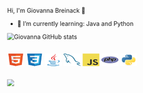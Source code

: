 Hi, I'm Giovanna Breinack 👋

- 🌱 I’m currently learning: Java and Python

![Giovanna GitHub stats](https://github-readme-stats.vercel.app/api?username=giovannabreinack&show_icons=true&theme=radical)

<div style="display: inline_block"><br>
  
  <img align="center" alt="Giovanna-HTML" height="30" width="40" src="https://raw.githubusercontent.com/devicons/devicon/master/icons/html5/html5-original.svg">
  <img align="center" alt="Giovanna-CSS" height="30" width="40" src="https://raw.githubusercontent.com/devicons/devicon/master/icons/css3/css3-original.svg">
  <img align="center" alt="Giovanna-Java" height="30" width="40" src="https://raw.githubusercontent.com/devicons/devicon/master/icons/java/java-original.svg">
  <img align="center" alt="Giovanna-Mysql" height="30" width="40" src="https://raw.githubusercontent.com/devicons/devicon/master/icons/mysql/mysql-original.svg">
  <img align="center" alt="Giovanna-JavaScript" height="30" width="40" src="https://raw.githubusercontent.com/devicons/devicon/master/icons/javascript/javascript-original.svg">
  <img align="center" alt="Giovanna-PHP" height="30" width="40" src="https://raw.githubusercontent.com/devicons/devicon/master/icons/php/php-original.svg">
    <img align="center" alt="Giovanna-Python" height="30" width="40" src="https://raw.githubusercontent.com/devicons/devicon/master/icons/python/python-original.svg">
</div>

<br>

 <a href = "mailto:giovannabreinackcolombara@gmail.com"><img src="https://img.shields.io/badge/-Gmail-%23333?style=for-the-badge&logo=gmail&logoColor=red" target="_blank"></a>

